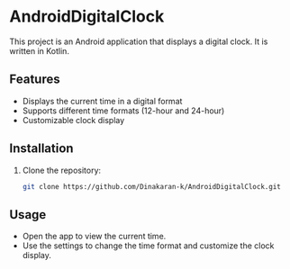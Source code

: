 # AndroidDigitalClock

This project is an Android application that displays a digital clock. It is written in Kotlin.

## Features

- Displays the current time in a digital format
- Supports different time formats (12-hour and 24-hour)
- Customizable clock display

## Installation

1. Clone the repository:
   ```sh
   git clone https://github.com/Dinakaran-k/AndroidDigitalClock.git
   ```

## Usage
- Open the app to view the current time.
- Use the settings to change the time format and customize the clock display.
   


                                                                                
